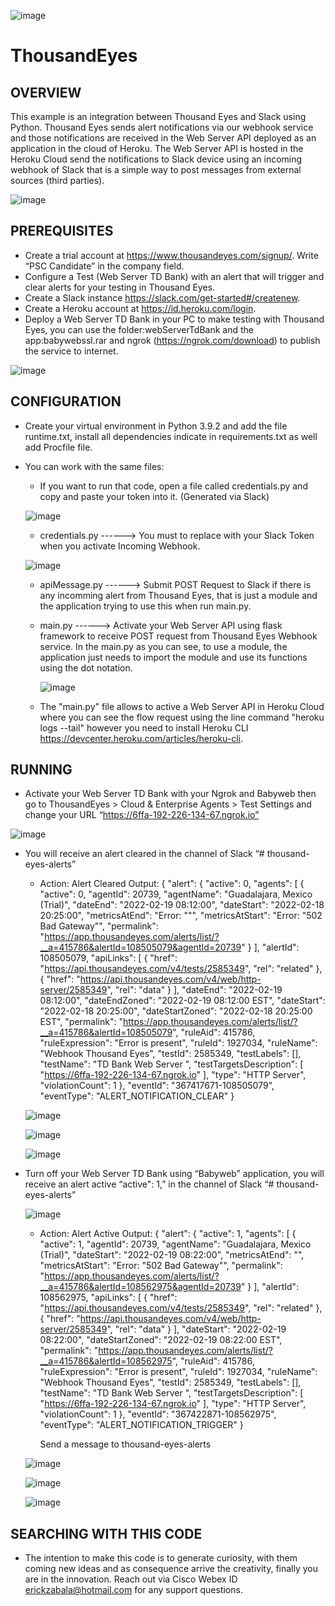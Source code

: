 
![image](https://github.com/ERICK-ZABALA/Thousand-Eyes/blob/master/slackBot/thousandEyesLogo.jpg)

# ThousandEyes

## OVERVIEW

This example is an integration between Thousand Eyes and Slack using Python. Thousand Eyes sends alert notifications via our webhook service and those notifications are received in the Web Server API deployed as an application in the cloud of Heroku. The Web Server API is hosted in the Heroku Cloud send the notifications to Slack device using an incoming webhook of Slack that is a simple way to post messages from external sources (third parties).

![image](https://github.com/ERICK-ZABALA/Thousand-Eyes/blob/master/slackBot/flowAlert.png?raw=true)


## PREREQUISITES

* Create a trial account at https://www.thousandeyes.com/signup/. Write “PSC Candidate” in the company field.
* Configure a Test (Web Server TD Bank) with an alert that will trigger and clear alerts for your testing in Thousand Eyes.
* Create a Slack instance https://slack.com/get-started#/createnew.
* Create a Heroku account at https://id.heroku.com/login.
* Deploy a Web Server TD Bank in your PC to make testing with Thousand Eyes, you can use the folder:webServerTdBank and the app:babywebssl.rar and ngrok (https://ngrok.com/download) to publish the service to internet.

![image](https://github.com/ERICK-ZABALA/Thousand-Eyes/blob/master/slackBot/webServerTdBank.png?raw=true)


## CONFIGURATION

* Create your virtual environment in Python 3.9.2 and add the file runtime.txt, install all dependencies indicate in requirements.txt as well add Procfile file.
* You can work with the same files:
 
     * If you want to run that code, open a file called credentials.py and copy and paste your token into it. (Generated via Slack)
     

     ![image](https://github.com/ERICK-ZABALA/Thousand-Eyes/blob/master/slackBot/token.png?raw=true)

     
     * credentials.py ------> You must to replace with your Slack Token when you activate Incoming Webhook.

     ![image](https://github.com/ERICK-ZABALA/Thousand-Eyes/blob/master/slackBot/webhookSlack.png?raw=true)

     
     * apiMessage.py ------> Submit POST Request to Slack if there is any incomming alert from Thousand Eyes, that is just a module and the application trying to use this when run main.py.
 
     * main.py ------> Activate your Web Server API using flask framework to receive POST request from Thousand Eyes Webhook service.
       In the main.py as you can see, to use a module, the application just needs to import the module and use its functions using the dot notation.
       
       ![image](https://user-images.githubusercontent.com/38144008/157380678-efeaa9fb-5bca-4e54-828b-bcbbc6190a21.png)

     * The "main.py" file allows to active a Web Server API in Heroku Cloud where you can see the flow request using the line command "heroku logs --tail" however you need to    install Heroku CLI https://devcenter.heroku.com/articles/heroku-cli.

## RUNNING

* Activate your Web Server TD Bank with your Ngrok and Babyweb then go to ThousandEyes > Cloud & Enterprise Agents > Test Settings  and change your URL “https://6ffa-192-226-134-67.ngrok.io”

![image](https://github.com/ERICK-ZABALA/Thousand-Eyes/blob/master/slackBot/thousandEyesTest.jpg?raw=true)

* You will receive an alert cleared in the channel of Slack “# thousand-eyes-alerts”
	
     - Action: Alert Cleared
          Output: 
          {
          "alert": {
               "active": 0,
               "agents": [
                    {
                         "active": 0,
                         "agentId": 20739,
                         "agentName": "Guadalajara, Mexico (Trial)",
                         "dateEnd": "2022-02-19 08:12:00",
                         "dateStart": "2022-02-18 20:25:00",
                         "metricsAtEnd": "Error: \"\"",
                         "metricsAtStart": "Error: \"502 Bad Gateway\"",
                         "permalink": "https://app.thousandeyes.com/alerts/list/?__a=415786&alertId=108505079&agentId=20739"
                    }
               ],
               "alertId": 108505079,
               "apiLinks": [
                    {
                         "href": "https://api.thousandeyes.com/v4/tests/2585349",
                         "rel": "related"
                    },
                    {
                         "href": "https://api.thousandeyes.com/v4/web/http-server/2585349",
                         "rel": "data"
                    }
               ],
               "dateEnd": "2022-02-19 08:12:00",
               "dateEndZoned": "2022-02-19 08:12:00 EST",
               "dateStart": "2022-02-18 20:25:00",
               "dateStartZoned": "2022-02-18 20:25:00 EST",
               "permalink": "https://app.thousandeyes.com/alerts/list/?__a=415786&alertId=108505079",
               "ruleAid": 415786,
               "ruleExpression": "Error is present",
               "ruleId": 1927034,
               "ruleName": "Webhook Thousand Eyes",
               "testId": 2585349,
               "testLabels": [],
               "testName": "TD Bank Web Server ",
               "testTargetsDescription": [
                    "https://6ffa-192-226-134-67.ngrok.io"
               ],
               "type": "HTTP Server",
               "violationCount": 1
          },
          "eventId": "367417671-108505079",
          "eventType": "ALERT_NOTIFICATION_CLEAR"
          }

     ![image](https://github.com/ERICK-ZABALA/Thousand-Eyes/blob/master/slackBot/alertCleared.png?raw=true)

     ![image](https://github.com/ERICK-ZABALA/Thousand-Eyes/blob/master/slackBot/alertClearedTe.png?raw=true)

     ![image](https://github.com/ERICK-ZABALA/Thousand-Eyes/blob/master/slackBot/alertClearedWeb.png?raw=true)

* Turn off your Web Server TD Bank using “Babyweb” application, you will receive an alert active “active": 1,” in the channel of Slack “# thousand-eyes-alerts”

    ![image](https://github.com/ERICK-ZABALA/Thousand-Eyes/blob/master/slackBot/alertClearedBw.png?raw=true)

     - Action: Alert Active
          Output: 
          {
          "alert": {
               "active": 1,
               "agents": [
                    {
                         "active": 1,
                         "agentId": 20739,
                         "agentName": "Guadalajara, Mexico (Trial)",
                         "dateStart": "2022-02-19 08:22:00",
                         "metricsAtEnd": "",
                         "metricsAtStart": "Error: \"502 Bad Gateway\"",
                         "permalink": "https://app.thousandeyes.com/alerts/list/?__a=415786&alertId=108562975&agentId=20739"
                    }
               ],
               "alertId": 108562975,
               "apiLinks": [
                    {
                         "href": "https://api.thousandeyes.com/v4/tests/2585349",
                         "rel": "related"
                    },
                    {
                         "href": "https://api.thousandeyes.com/v4/web/http-server/2585349",
                         "rel": "data"
                    }
               ],
               "dateStart": "2022-02-19 08:22:00",
               "dateStartZoned": "2022-02-19 08:22:00 EST",
               "permalink": "https://app.thousandeyes.com/alerts/list/?__a=415786&alertId=108562975",
               "ruleAid": 415786,
               "ruleExpression": "Error is present",
               "ruleId": 1927034,
               "ruleName": "Webhook Thousand Eyes",
               "testId": 2585349,
               "testLabels": [],
               "testName": "TD Bank Web Server ",
               "testTargetsDescription": [
                    "https://6ffa-192-226-134-67.ngrok.io"
               ],
               "type": "HTTP Server",
               "violationCount": 1
          },
          "eventId": "367422871-108562975",
          "eventType": "ALERT_NOTIFICATION_TRIGGER"
          }

          Send a message to thousand-eyes-alerts

     ![image](https://github.com/ERICK-ZABALA/Thousand-Eyes/blob/master/slackBot/alertActive.png?raw=true)

     ![image](https://github.com/ERICK-ZABALA/Thousand-Eyes/blob/master/slackBot/alertActiveTe.png?raw=true)

     ![image](https://github.com/ERICK-ZABALA/Thousand-Eyes/blob/master/slackBot/alertActiveWeb.png?raw=true)

## SEARCHING WITH THIS CODE

* The intention to make this code is to generate curiosity, with them coming new ideas and as consequence arrive the creativity, finally you are in the innovation. Reach out via Cisco Webex ID erickzabala@hotmail.com for any support questions.






